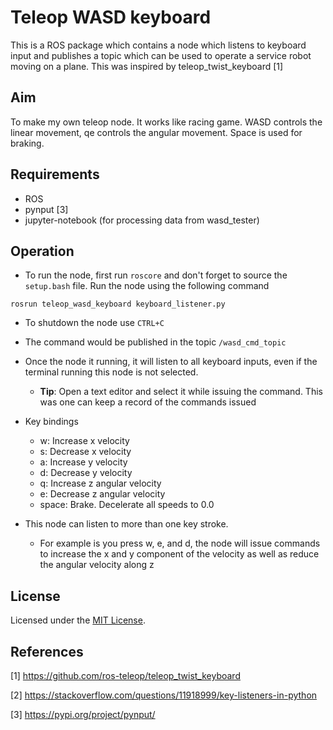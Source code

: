 # Teleop WASD keyboard
This is a ROS package which contains a node which listens to keyboard input and publishes a topic which can be used to operate a service robot moving on a plane. This was inspired by teleop_twist_keyboard [1]

## Aim
To make my own teleop node. It works like racing game. WASD controls the linear movement, qe controls the angular movement. Space is used for braking.

## Requirements
* ROS
* pynput [3]
* jupyter-notebook (for processing data from wasd_tester)

## Operation
* To run the node, first run ```roscore``` and don't forget to source the ```setup.bash``` file. Run the node using the following command

```
rosrun teleop_wasd_keyboard keyboard_listener.py
```

* To shutdown the node use ```CTRL+C```

* The command would be published in the topic ```/wasd_cmd_topic```

* Once the node it running, it will listen to all keyboard inputs, even if the terminal running this node is not selected. 
  * **Tip**: Open a text editor and select it while issuing the command. This was one can keep a record of the commands issued
* Key bindings
  * w: Increase x velocity
  * s: Decrease x velocity
  * a: Increase y velocity
  * d: Decrease y velocity
  * q: Increase z angular velocity
  * e: Decrease z angular velocity
  * space: Brake. Decelerate all speeds to 0.0
* This node can listen to more than one key stroke. 
  * For example is you press w, e, and d, the node will issue commands to increase the x and y component of the velocity as well as reduce the angular velocity along z
## License
Licensed under the [MIT License](LICENSE).

## References
[1] https://github.com/ros-teleop/teleop_twist_keyboard

[2] https://stackoverflow.com/questions/11918999/key-listeners-in-python

[3] https://pypi.org/project/pynput/
